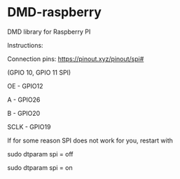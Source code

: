 # DMD-raspberry
DMD library for Raspberry PI

Instructions:

Connection pins: https://pinout.xyz/pinout/spi#

(GPIO 10, GPIO 11 SPI)

OE - GPIO12

A - GPIO26

B - GPIO20

SCLK - GPIO19

If for some reason SPI does not work for you, restart with 

sudo dtparam spi = off

sudo dtparam spi = on
